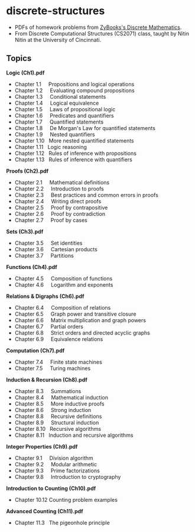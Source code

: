 # discrete-structures
- PDFs of homework problems from [ZyBooks's Discrete Mathematics](https://www.zybooks.com/catalog/discrete-mathematics/).
- From Discrete Computational Structures (CS2071) class, taught by Nitin Nitin at the University of Cincinnati.
## Topics

**Logic (Ch1).pdf**
- Chapter 1.1&nbsp;&nbsp;&nbsp;&nbsp;&nbsp;Propositions and logical operations
- Chapter 1.2&nbsp;&nbsp;&nbsp;&nbsp;&nbsp;Evaluating compound propositions
- Chapter 1.3&nbsp;&nbsp;&nbsp;&nbsp;&nbsp;Conditional statements
- Chapter 1.4&nbsp;&nbsp;&nbsp;&nbsp;&nbsp;Logical equivalence
- Chapter 1.5&nbsp;&nbsp;&nbsp;&nbsp;&nbsp;Laws of propositional logic
- Chapter 1.6&nbsp;&nbsp;&nbsp;&nbsp;&nbsp;Predicates and quantifiers
- Chapter 1.7&nbsp;&nbsp;&nbsp;&nbsp;&nbsp;Quantified statements
- Chapter 1.8&nbsp;&nbsp;&nbsp;&nbsp;&nbsp;De Morgan's Law for quantified statements
- Chapter 1.9&nbsp;&nbsp;&nbsp;&nbsp;&nbsp;Nested quantifiers
- Chapter 1.10&nbsp;&nbsp;&nbsp;More nested quantified statements
- Chapter 1.11&nbsp;&nbsp;&nbsp;Logic reasoning
- Chapter 1.12&nbsp;&nbsp;&nbsp;Rules of inference with propositions
- Chapter 1.13&nbsp;&nbsp;&nbsp;Rules of inference with quantifiers

**Proofs (Ch2).pdf**
- Chapter 2.1&nbsp;&nbsp;&nbsp;&nbsp;&nbsp;Mathematical definitions
- Chapter 2.2&nbsp;&nbsp;&nbsp;&nbsp;&nbsp;Introduction to proofs
- Chapter 2.3&nbsp;&nbsp;&nbsp;&nbsp;&nbsp;Best practices and common errors in proofs
- Chapter 2.4&nbsp;&nbsp;&nbsp;&nbsp;&nbsp;Writing direct proofs
- Chapter 2.5&nbsp;&nbsp;&nbsp;&nbsp;&nbsp;Proof by contrapositive
- Chapter 2.6&nbsp;&nbsp;&nbsp;&nbsp;&nbsp;Proof by contradiction
- Chapter 2.7&nbsp;&nbsp;&nbsp;&nbsp;&nbsp;Proof by cases

**Sets (Ch3).pdf**
- Chapter 3.5&nbsp;&nbsp;&nbsp;&nbsp;&nbsp;Set identities
- Chapter 3.6&nbsp;&nbsp;&nbsp;&nbsp;&nbsp;Cartesian products
- Chapter 3.7&nbsp;&nbsp;&nbsp;&nbsp;&nbsp;Partitions

**Functions (Ch4).pdf**
- Chapter 4.5&nbsp;&nbsp;&nbsp;&nbsp;&nbsp;Composition of functions
- Chapter 4.6&nbsp;&nbsp;&nbsp;&nbsp;&nbsp;Logarithm and exponents

**Relations & Digraphs (Ch6).pdf**
- Chapter 6.4&nbsp;&nbsp;&nbsp;&nbsp;&nbsp;Composition of relations
- Chapter 6.5&nbsp;&nbsp;&nbsp;&nbsp;&nbsp;Graph power and transitive closure
- Chapter 6.6&nbsp;&nbsp;&nbsp;&nbsp;&nbsp;Matrix multiplication and graph powers
- Chapter 6.7&nbsp;&nbsp;&nbsp;&nbsp;&nbsp;Partial orders
- Chapter 6.8&nbsp;&nbsp;&nbsp;&nbsp;&nbsp;Strict orders and directed acyclic graphs
- Chapter 6.9&nbsp;&nbsp;&nbsp;&nbsp;&nbsp;Equivalence relations

**Computation (Ch7).pdf**
- Chapter 7.4&nbsp;&nbsp;&nbsp;&nbsp;&nbsp;Finite state machines
- Chapter 7.5&nbsp;&nbsp;&nbsp;&nbsp;&nbsp;Turing machines

**Induction & Recursion (Ch8).pdf**
- Chapter 8.3&nbsp;&nbsp;&nbsp;&nbsp;&nbsp;Summations
- Chapter 8.4&nbsp;&nbsp;&nbsp;&nbsp;&nbsp;Mathematical induction
- Chapter 8.5&nbsp;&nbsp;&nbsp;&nbsp;&nbsp;More inductive proofs
- Chapter 8.6&nbsp;&nbsp;&nbsp;&nbsp;&nbsp;Strong induction
- Chapter 8.8&nbsp;&nbsp;&nbsp;&nbsp;&nbsp;Recursive definitions
- Chapter 8.9&nbsp;&nbsp;&nbsp;&nbsp;&nbsp;Structural induction
- Chapter 8.10&nbsp;&nbsp;&nbsp;Recursive algorithms
- Chapter 8.11&nbsp;&nbsp;&nbsp;Induction and recursive algorithms

**Integer Properties (Ch9).pdf**
- Chapter 9.1&nbsp;&nbsp;&nbsp;&nbsp;&nbsp;Division algorithm
- Chapter 9.2&nbsp;&nbsp;&nbsp;&nbsp;&nbsp;Modular arithmetic
- Chapter 9.3&nbsp;&nbsp;&nbsp;&nbsp;&nbsp;Prime factorizations
- Chapter 9.8&nbsp;&nbsp;&nbsp;&nbsp;&nbsp;Introduction to cryptography

**Introduction to Counting (Ch10).pdf**
- Chapter 10.12&nbsp;Counting problem examples

**Advanced Counting (Ch11).pdf**
- Chapter 11.3&nbsp;&nbsp;&nbsp;The pigeonhole principle
